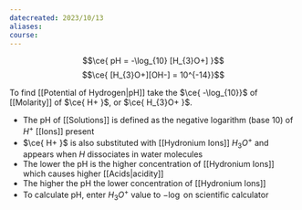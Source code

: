 ```yaml
---
datecreated: 2023/10/13
aliases: 
course:
---
```

$$\ce{ pH = -\log_{10} [H_{3}O+] }$$
$$\ce{ [H_{3}O+][OH-] = 10^{-14}}$$

To find [[Potential of Hydrogen|pH]] take the $\ce{ -\log_{10}}$ of [[Molarity]] of $\ce{ H+ }$, or $\ce{ H_{3}O+ }$.

- The pH of [[Solutions]] is defined as the negative logarithm (base 10) of $H^+$ [[Ions]] present
- $\ce{ H+ }$ is also substituted with [[Hydronium Ions]] $H_{3}O^+$ and appears when $H$ dissociates in water molecules
- The lower the pH is the higher concentration of [[Hydronium Ions]] which causes higher [[Acids|acidity]]
- The higher the pH the lower concentration of [[Hydronium Ions]]
- To calculate pH, enter $H_3O^+$ value to $-\log$ on scientific calculator